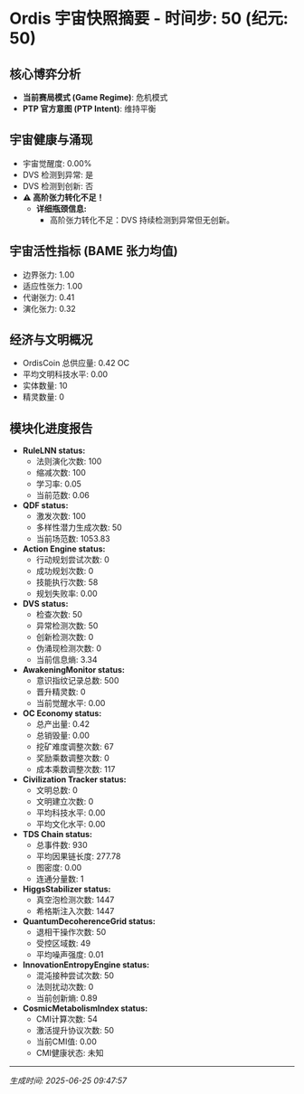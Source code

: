# Ordis 宇宙快照摘要 - 时间步: 50 (纪元: 50)

## 核心博弈分析
- **当前赛局模式 (Game Regime)**: 危机模式
- **PTP 官方意图 (PTP Intent)**: 维持平衡

## 宇宙健康与涌现
- 宇宙觉醒度: 0.00%
- DVS 检测到异常: 是
- DVS 检测到创新: 否
- **⚠️ 高阶张力转化不足！**
  - **详细瓶颈信息:**
    - 高阶张力转化不足：DVS 持续检测到异常但无创新。

## 宇宙活性指标 (BAME 张力均值)
- 边界张力: 1.00
- 适应性张力: 1.00
- 代谢张力: 0.41
- 演化张力: 0.32

## 经济与文明概况
- OrdisCoin 总供应量: 0.42 OC
- 平均文明科技水平: 0.00
- 实体数量: 10
- 精灵数量: 0

## 模块化进度报告
- **RuleLNN status:**
  - 法则演化次数: 100
  - 缩减次数: 100
  - 学习率: 0.05
  - 当前范数: 0.06
- **QDF status:**
  - 激发次数: 100
  - 多样性潜力生成次数: 50
  - 当前场范数: 1053.83
- **Action Engine status:**
  - 行动规划尝试次数: 0
  - 成功规划次数: 0
  - 技能执行次数: 58
  - 规划失败率: 0.00
- **DVS status:**
  - 检查次数: 50
  - 异常检测次数: 50
  - 创新检测次数: 0
  - 伪涌现检测次数: 0
  - 当前信息熵: 3.34
- **AwakeningMonitor status:**
  - 意识指纹记录总数: 500
  - 晋升精灵数: 0
  - 当前觉醒水平: 0.00
- **OC Economy status:**
  - 总产出量: 0.42
  - 总销毁量: 0.00
  - 挖矿难度调整次数: 67
  - 奖励乘数调整次数: 0
  - 成本乘数调整次数: 117
- **Civilization Tracker status:**
  - 文明总数: 0
  - 文明建立次数: 0
  - 平均科技水平: 0.00
  - 平均文化水平: 0.00
- **TDS Chain status:**
  - 总事件数: 930
  - 平均因果链长度: 277.78
  - 图密度: 0.00
  - 连通分量数: 1
- **HiggsStabilizer status:**
  - 真空泡检测次数: 1447
  - 希格斯注入次数: 1447
- **QuantumDecoherenceGrid status:**
  - 退相干操作次数: 50
  - 受控区域数: 49
  - 平均噪声强度: 0.01
- **InnovationEntropyEngine status:**
  - 混沌接种尝试次数: 50
  - 法则扰动次数: 0
  - 当前创新熵: 0.89
- **CosmicMetabolismIndex status:**
  - CMI计算次数: 54
  - 激活提升协议次数: 50
  - 当前CMI值: 0.00
  - CMI健康状态: 未知

---
*生成时间: 2025-06-25 09:47:57*
